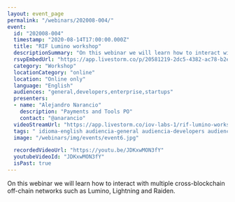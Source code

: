 ```yaml
---
layout: event_page
permalink: "/webinars/202008-004/"
event:
  id: "202008-004"
  timestamp: "2020-08-14T17:00:00.000Z"
  title: "RIF Lumino workshop"
  descriptionSummary: "On this webinar we will learn how to interact with multiple cross-blockchain off-chain networks such as Lumino, Lightning and Raiden."
  rsvpEmbedUrl: "https://app.livestorm.co/p/20581219-2dc5-4382-ac78-b2e06a7c0101/form"
  category: "Workshop"
  locationCategory: "online"
  location: "Online only"
  language: "English"
  audiences: "general,developers,enterprise,startups"
  presenters:
  - name: "Alejandro Narancio"
    description: "Payments and Tools PO"
    contact: "@anarancio"
  videoStreamUrl: "https://app.livestorm.co/iov-labs-1/rif-lumino-workshop"
  tags: " idioma-english audiencia-general audiencia-developers audiencia-enterprise audiencia-startups recent"
  image: "/webinars/img/events/event6.jpg"

  recordedVideoUrl: "https://youtu.be/JDKxwMON3fY"
  youtubeVideoId: "JDKxwMON3fY"
  isPast: true
---
```



On this webinar we will learn how to interact with multiple cross-blockchain off-chain networks such as Lumino, Lightning and Raiden.

